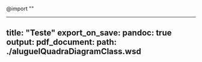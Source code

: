 @import ""

---
title: "Teste"
export_on_save:
  pandoc: true
output:
  pdf_document:
    path: ./aluguelQuadraDiagramClass.wsd
---